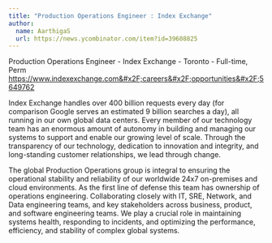 ```yaml
---
title: "Production Operations Engineer : Index Exchange"
author:
  name: AarthigaS
  url: https://news.ycombinator.com/item?id=39608825
---
```

Production Operations Engineer - Index Exchange - Toronto - Full-time, Perm
<a href="https:&#x2F;&#x2F;www.indexexchange.com&#x2F;careers&#x2F;opportunities&#x2F;5649762" rel="nofollow">https:&#x2F;&#x2F;www.indexexchange.com&#x2F;careers&#x2F;opportunities&#x2F;5649762</a>

Index Exchange handles over 400 billion requests every day (for comparison Google serves an estimated 9 billion searches a day), all running in our own global data centers. Every member of our technology team has an enormous amount of autonomy in building and managing our systems to support and enable our growing level of scale. Through the transparency of our technology, dedication to innovation and integrity, and long-standing customer relationships, we lead through change.

The global Production Operations group is integral to ensuring the operational stability and reliability of our worldwide 24x7 on-premises and cloud environments. As the first line of defense this team has ownership of operations engineering. Collaborating closely with IT, SRE, Network, and Data engineering teams, and key stakeholders across business, product, and software engineering teams. We play a crucial role in maintaining systems health, responding to incidents, and optimizing the performance, efficiency, and stability of complex global systems.
